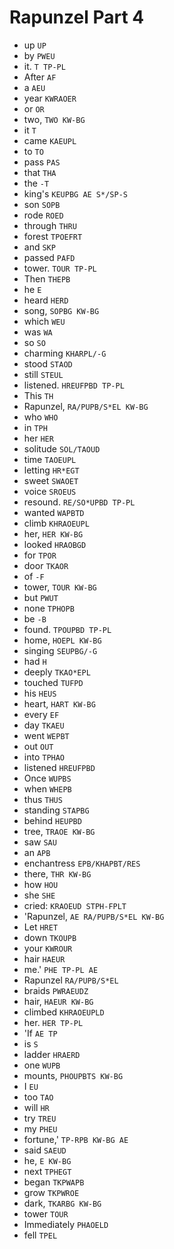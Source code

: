 # Rapunzel Part 4

* up `UP`
* by `PWEU`
* it. `T TP-PL`
* After `AF`
* a `AEU`
* year `KWRAOER`
* or `OR`
* two, `TWO KW-BG`
* it `T`
* came `KAEUPL`
* to `TO`
* pass `PAS`
* that `THA`
* the `-T`
* king's `KEUPBG AE S*/SP-S`
* son `SOPB`
* rode `ROED`
* through `THRU`
* forest `TPOEFRT`
* and `SKP`
* passed `PAFD`
* tower. `TOUR TP-PL`
* Then `THEPB`
* he `E`
* heard `HERD`
* song, `SOPBG KW-BG`
* which `WEU`
* was `WA`
* so `SO`
* charming `KHARPL/-G`
* stood `STAOD`
* still `STEUL`
* listened. `HREUFPBD TP-PL`
* This `TH`
* Rapunzel, `RA/PUPB/S*EL KW-BG`
* who `WHO`
* in `TPH`
* her `HER`
* solitude `SOL/TAOUD`
* time `TAOEUPL`
* letting `HR*EGT`
* sweet `SWAOET`
* voice `SROEUS`
* resound. `RE/SO*UPBD TP-PL`
* wanted `WAPBTD`
* climb `KHRAOEUPL`
* her, `HER KW-BG`
* looked `HRAOBGD`
* for `TPOR`
* door `TKAOR`
* of `-F`
* tower, `TOUR KW-BG`
* but `PWUT`
* none `TPHOPB`
* be `-B`
* found. `TPOUPBD TP-PL`
* home, `HOEPL KW-BG`
* singing `SEUPBG/-G`
* had `H`
* deeply `TKAO*EPL`
* touched `TUFPD`
* his `HEUS`
* heart, `HART KW-BG`
* every `EF`
* day `TKAEU`
* went `WEPBT`
* out `OUT`
* into `TPHAO`
* listened `HREUFPBD`
* Once `WUPBS`
* when `WHEPB`
* thus `THUS`
* standing `STAPBG`
* behind `HEUPBD`
* tree, `TRAOE KW-BG`
* saw `SAU`
* an `APB`
* enchantress `EPB/KHAPBT/RES`
* there, `THR KW-BG`
* how `HOU`
* she `SHE`
* cried: `KRAOEUD STPH-FPLT`
* 'Rapunzel, `AE RA/PUPB/S*EL KW-BG`
* Let `HRET`
* down `TKOUPB`
* your `KWROUR`
* hair `HAEUR`
* me.' `PHE TP-PL AE`
* Rapunzel `RA/PUPB/S*EL`
* braids `PWRAEUDZ`
* hair, `HAEUR KW-BG`
* climbed `KHRAOEUPLD`
* her. `HER TP-PL`
* 'If `AE TP`
* is `S`
* ladder `HRAERD`
* one `WUPB`
* mounts, `PHOUPBTS KW-BG`
* I `EU`
* too `TAO`
* will `HR`
* try `TREU`
* my `PHEU`
* fortune,' `TP-RPB KW-BG AE`
* said `SAEUD`
* he, `E KW-BG`
* next `TPHEGT`
* began `TKPWAPB`
* grow `TKPWROE`
* dark, `TKARBG KW-BG`
* tower `TOUR`
* Immediately `PHAOELD`
* fell `TPEL`
